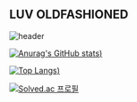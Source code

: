 ## LUV OLDFASHIONED
<!--
**luvoldfashioned/luvoldfashioned** is a ✨ _special_ ✨ repository because its `README.md` (this file) appears on your GitHub profile.

Here are some ideas to get you started:

- 🔭 I’m currently working on ...
- 🌱 I’m currently learning ...
- 👯 I’m looking to collaborate on ...
- 🤔 I’m looking for help with ...
- 💬 Ask me about ...
- 📫 How to reach me: ...
- 😄 Pronouns: ...
- ⚡ Fun fact: ...
-->


![header](https://capsule-render.vercel.app/api?type=egg&color=gradient&height=200&section=header&text=luvoldfashined&animation=fadeIn)

[![Anurag's GitHub stats](https://github-readme-stats.vercel.app/api?username=luvoldfashioned&show_icons=true&theme=radical))](https://github.com/anuraghazra/github-readme-stats)

[![Top Langs](https://github-readme-stats.vercel.app/api/top-langs/?username=luvoldfashioned&show_icons=true&theme=radical))](https://github.com/anuraghazra/github-readme-stats)
 
[![Solved.ac
프로필](http://mazassumnida.wtf/api/v2/generate_badge?boj={handle})](https://solved.ac/{oceandropthealbum})
